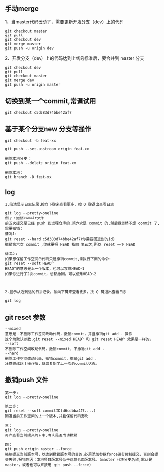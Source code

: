 ## 手动merge
1、当master代码改动了，需要更新开发分支（dev）上的代码
```git
git checkout master 
git pull 
git checkout dev
git merge master 
git push -u origin dev
```

2、开发分支（dev）上的代码达到上线的标准后，要合并到 master 分支
```
git checkout dev
git pull
git checkout master
git merge dev
git push -u origin master
```

## 切换到某一个commit,常调试用
```
git checkout c5d383d74bbe42af7
```

## 基于某个分支new 分支等操作
```
git checkout -b feat-xx

git push --set-upstream origin feat-xx

删除本地分支：
git push --delete origin feat-xx

删除本地：
git branch -D feat-xx
```

## log
```
1.简洁显示日志记录,按向下键来查看更多，按 Q 键退出查看日志

git log --pretty=oneline
例子：撤销commit文件
前五次提交是已经 push 到远程仓库的,第六次是 commit 的,然后我突然不想 commit 了,需要撤销：
情况1:
git reset --hard c5d383d74bbe42af7(你需要回退到的id)
撤销第六次 commit ,你就要把 HEAD 指向 第五次,所以 reset 一下 HEAD

情况2：
如果想保留工作空间的代码只是撤销commit,请执行下面的命令:
git reset --soft HEAD^
HEAD^的意思是上一个版本，也可以写成HEAD~1
如果你进行了2次commit，想都撤回，可以使用HEAD~2



2.显示从近到远的日志记录，按向下键来查看更多，按 Q 键退出查看日志

git log
```

## git reset 参数
```
--mixed
意思是：不删除工作空间改动代码，撤销commit，并且撤销git add . 操作
这个为默认参数,git reset --mixed HEAD^ 和 git reset HEAD^ 效果是一样的。
--soft
不删除工作空间改动代码，撤销commit，不撤销git add .
--hard
删除工作空间改动代码，撤销commit，撤销git add .
注意完成这个操作后，就恢复到了上一次的commit状态。
```

## 撤销push 文件
```
第一步:
git log --pretty=oneline

第二步:　
git reset --soft commitID(d6cdbba417....) 
回退当前工作空间的上一个版本,并且保留代码更改

三：
git log --pretty=oneline
再次查看当前提交的日志,确认是否成功撤销

四：
git push origin master --force
强制提交当前版本号，以达到撤销版本号的目的.必须添加参数force进行强制提交，否则会提交失败,报错原因：本地项目版本号低于远端仓库版本号。(master 代表分支名称,默认是 master，或者也可以直接用 git push --force)
```
